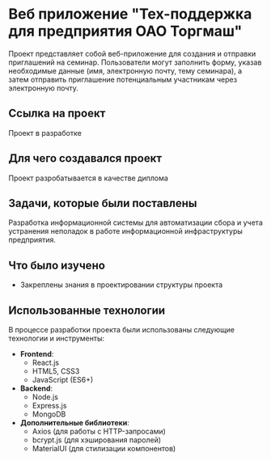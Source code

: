 # Веб приложение "Тех-поддержка для предприятия ОАО Торгмаш"

Проект представляет собой веб-приложение для создания и отправки приглашений на семинар. Пользователи могут заполнить форму, указав необходимые данные (имя, электронную почту, тему семинара), а затем отправить приглашение потенциальным участникам через электронную почту.

## Ссылка на проект

Проект в разработке

## Для чего создавался проект

Проект разробатывается в качестве диплома

## Задачи, которые были поставлены

Разработка информационной системы для автоматизации сбора и учета устранения неполадок в работе информационной инфраструктуры предприятия.

## Что было изучено

- Закреплены знания в проектировании структуры проекта


## Использованные технологии

В процессе разработки проекта были использованы следующие технологии и инструменты:

- **Frontend**:
  - React.js
  - HTML5, CSS3
  - JavaScript (ES6+)
- **Backend**:
  - Node.js
  - Express.js
  - MongoDB
- **Дополнительные библиотеки**:
  - Axios (для работы с HTTP-запросами)
  - bcrypt.js (для хэширования паролей)
  - MaterialUI (для стилизации компонентов)
